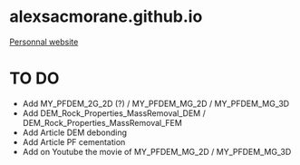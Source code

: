 # alexsacmorane.github.io
[Personnal website](https://alexsacmorane.github.io)

# TO DO
- Add MY_PFDEM_2G_2D (?) / MY_PFDEM_MG_2D / MY_PFDEM_MG_3D
- Add DEM_Rock_Properties_MassRemoval_DEM / DEM_Rock_Properties_MassRemoval_FEM
- Add Article DEM debonding
- Add Article PF cementation
- Add on Youtube the movie of MY_PFDEM_MG_2D / MY_PFDEM_MG_3D